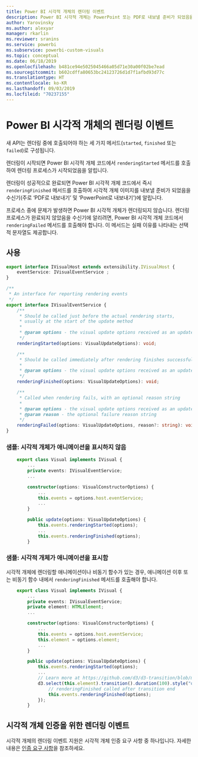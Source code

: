 ```yaml
---
title: Power BI 시각적 개체의 렌더링 이벤트
description: Power BI 시각적 개체는 PowerPoint 또는 PDF로 내보낼 준비가 되었음을 Power BI에 알릴 수 있습니다.
author: Yarovinsky
ms.author: alexyar
manager: rkarlin
ms.reviewer: sranins
ms.service: powerbi
ms.subservice: powerbi-custom-visuals
ms.topic: conceptual
ms.date: 06/18/2019
ms.openlocfilehash: b481ce94e5025045466a05d71e30a00f02be7ead
ms.sourcegitcommit: b602cdffa80653bc24123726d1d7f1afbd93d77c
ms.translationtype: HT
ms.contentlocale: ko-KR
ms.lasthandoff: 09/03/2019
ms.locfileid: "70237155"
---
```

# <a name="render-events-in-power-bi-visuals"></a>Power BI 시각적 개체의 렌더링 이벤트

새 API는 렌더링 중에 호출되어야 하는 세 가지 메서드(`started`, `finished` 또는 `failed`)로 구성됩니다.

렌더링이 시작되면 Power BI 시각적 개체 코드에서 `renderingStarted` 메서드를 호출하여 렌더링 프로세스가 시작되었음을 알립니다.

렌더링이 성공적으로 완료되면 Power BI 시각적 개체 코드에서 즉시 `renderingFinished` 메서드를 호출하여 시각적 개체 이미지를 내보낼 준비가 되었음을 수신기(주로 ‘PDF로 내보내기’ 및 ‘PowerPoint로 내보내기’)에 알립니다.  

프로세스 중에 문제가 발생하면 Power BI 시각적 개체가 렌더링되지 않습니다. 렌더링 프로세스가 완료되지 않았음을 수신기에 알리려면, Power BI 시각적 개체 코드에서 `renderingFailed` 메서드를 호출해야 합니다. 이 메서드는 실패 이유를 나타내는 선택적 문자열도 제공합니다.

## <a name="usage"></a>사용

```typescript
export interface IVisualHost extends extensibility.IVisualHost {
    eventService: IVisualEventService ;
}

/**
 * An interface for reporting rendering events
 */
export interface IVisualEventService {
    /**
     * Should be called just before the actual rendering starts, 
     * usually at the start of the update method
     *
     * @param options - the visual update options received as an update parameter
     */
    renderingStarted(options: VisualUpdateOptions): void;

    /**
     * Should be called immediately after rendering finishes successfully
     * 
     * @param options - the visual update options received as an update parameter
     */
    renderingFinished(options: VisualUpdateOptions): void;

    /**
     * Called when rendering fails, with an optional reason string
     * 
     * @param options - the visual update options received as an update parameter
     * @param reason - the optional failure reason string
     */
    renderingFailed(options: VisualUpdateOptions, reason?: string): void;
}
```

### <a name="sample-the-visual-displays-no-animations"></a>샘플: 시각적 개체가 애니메이션을 표시하지 않음

```typescript
    export class Visual implements IVisual {
        ...
        private events: IVisualEventService;
        ...

        constructor(options: VisualConstructorOptions) {
            ...
            this.events = options.host.eventService;
            ...
        }

        public update(options: VisualUpdateOptions) {
            this.events.renderingStarted(options);
            ...
            this.events.renderingFinished(options);
        }
```

### <a name="sample-the-visual-displays-animations"></a>샘플: 시각적 개체가 애니메이션을 표시함

시각적 개체에 렌더링할 애니메이션이나 비동기 함수가 있는 경우, 애니메이션 이후 또는 비동기 함수 내에서 `renderingFinished` 메서드를 호출해야 합니다.

```typescript
    export class Visual implements IVisual {
        ...
        private events: IVisualEventService;
        private element: HTMLElement;
        ...

        constructor(options: VisualConstructorOptions) {
            ...
            this.events = options.host.eventService;
            this.element = options.element;
            ...
        }

        public update(options: VisualUpdateOptions) {
            this.events.renderingStarted(options);
            ...
            // Learn more at https://github.com/d3/d3-transition/blob/master/README.md#transition_end
            d3.select(this.element).transition().duration(100).style("opacity","0").end().then(() => {
                // renderingFinished called after transition end
                this.events.renderingFinished(options);
            });
        }
```

## <a name="rendering-events-for-visual-certification"></a>시각적 개체 인증을 위한 렌더링 이벤트

시각적 개체의 렌더링 이벤트 지원은 시각적 개체 인증 요구 사항 중 하나입니다. 자세한 내용은 [인증 요구 사항](https://docs.microsoft.com/power-bi/power-bi-custom-visuals-certified?#certification-requirements)을 참조하세요.
